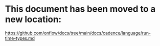 # This document has been moved to a new location:

https://github.com/onflow/docs/tree/main/docs/cadence/language/run-time-types.md
